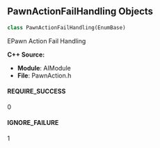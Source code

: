 ## PawnActionFailHandling Objects

```python
class PawnActionFailHandling(EnumBase)
```

EPawn Action Fail Handling

**C++ Source:**

- **Module**: AIModule
- **File**: PawnAction.h

<a id="unreal.PawnActionFailHandling.REQUIRE_SUCCESS"></a>

#### REQUIRE_SUCCESS

0

<a id="unreal.PawnActionFailHandling.IGNORE_FAILURE"></a>

#### IGNORE_FAILURE

1

<a id="unreal.BTFlowAbortMode"></a>